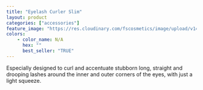 ```yaml
---
title: "Eyelash Curler Slim"
layout: product
categories: ["accessories"]
feature_image: "https://res.cloudinary.com/fscosmetics/image/upload/v1474871055/products/fs_curlash_mini.jpg"
colors:
    - color_name: N/A
      hex: ""
      best_seller: "TRUE"
---
```

Especially designed to curl and accentuate stubborn long, straight and drooping lashes around the inner and outer corners of the eyes, with just a light squeeze. 